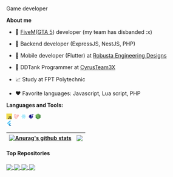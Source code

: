 <br />

Game developer

**About me**

- 💼 [FiveM](https://fivem.net/)([GTA 5](https://www.rockstargames.com/V/)) developer (my team has disbanded :x)

- 💼 Backend developer (ExpressJS, NestJS, PHP)

- 💼 Mobile developer (Flutter) at [Robusta Engineering Designs](https://www.robustaeng.com/)

- 💼 DDTank Programmer at [CyrusTeam3X](https://cyrusteam3x.github.io/)

- 📈 Study at FPT Polytechnic

- ❤️ Favorite languages: Javascript, Lua script, PHP


**Languages and Tools:**  

<code><img height="15" src="https://raw.githubusercontent.com/github/explore/80688e429a7d4ef2fca1e82350fe8e3517d3494d/topics/javascript/javascript.png"></code>
<code><img height="15" src="https://raw.githubusercontent.com/github/explore/80688e429a7d4ef2fca1e82350fe8e3517d3494d/topics/laravel/laravel.png"></code>
<code><img height="15" src="https://raw.githubusercontent.com/github/explore/80688e429a7d4ef2fca1e82350fe8e3517d3494d/topics/react/react.png"></code>
<code><img height="15" src="https://raw.githubusercontent.com/github/explore/80688e429a7d4ef2fca1e82350fe8e3517d3494d/topics/lua/lua.png"></code>
<code><img height="15" src="https://raw.githubusercontent.com/github/explore/80688e429a7d4ef2fca1e82350fe8e3517d3494d/topics/nodejs/nodejs.png"></code>    
<code><img height="15" src="https://raw.githubusercontent.com/github/explore/80688e429a7d4ef2fca1e82350fe8e3517d3494d/topics/flutter/flutter.png"></code>    


| <a href="https://github.com/vinhkosd"><img align="center" src="https://github-readme-stats.vercel.app/api?username=vinhkosd&show_icons=true&include_all_commits=true&theme=buefy&hide_border=true" alt="Anurag's github stats" /></a> | <a href="https://github.com/vinhkosd"><img align="center" src="https://github-readme-stats.vercel.app/api/top-langs/?username=vinhkosd&layout=compact&theme=buefy&hide_border=true" /></a> |
| ------------- | ------------- |

#### Top Repositories


<a href="https://github.com/vinhkosd/ro-client">
  <img align="center" src="https://github-readme-stats.vercel.app/api/pin/?username=vinhkosd&repo=ro-client&theme=buefy" />
</a>
<a href="https://github.com/vinhkosd/personal-management">
  <img align="center" src="https://github-readme-stats.vercel.app/api/pin/?username=vinhkosd&repo=personal-management&theme=buefy" />
</a>
<a href="https://github.com/vinhkosd/qb-adminmenu-for-esx">
  <img align="center" src="https://github-readme-stats.vercel.app/api/pin/?username=vinhkosd&repo=qb-adminmenu-for-esx&theme=buefy" />
</a>
<a href="https://github.com/vinhkosd/flutter-demo">
  <img align="center" src="https://github-readme-stats.vercel.app/api/pin/?username=vinhkosd&repo=flutter-demo&theme=buefy" />
</a>
